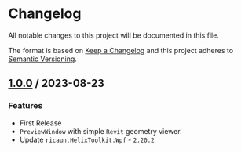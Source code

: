 # Changelog
All notable changes to this project will be documented in this file.

The format is based on [Keep a Changelog](http://keepachangelog.com/en/1.0.0/)
and this project adheres to [Semantic Versioning](http://semver.org/spec/v2.0.0.html).

## [1.0.0] / 2023-08-23
### Features
- First Release
- `PreviewWindow` with simple `Revit` geometry viewer.
- Update `ricaun.HelixToolkit.Wpf` - `2.20.2`

[vNext]: ../../compare/1.0.0...HEAD
[1.0.0]: ../../compare/1.0.0